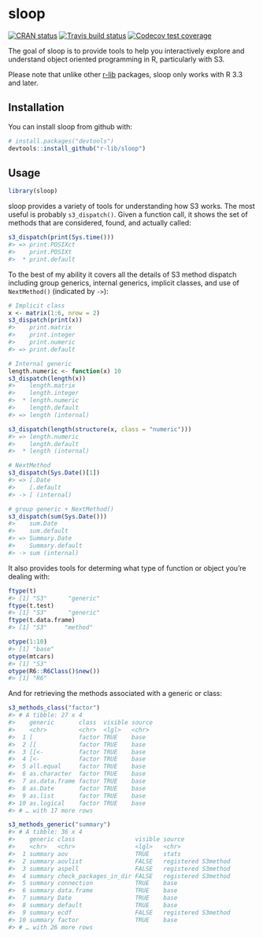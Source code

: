 
<!-- README.md is generated from README.Rmd. Please edit that file -->

# sloop

[![CRAN
status](https://www.r-pkg.org/badges/version/sloop)](https://cran.r-project.org/package=sloop)
[![Travis build
status](https://travis-ci.org/r-lib/sloop.svg?branch=master)](https://travis-ci.org/r-lib/sloop)
[![Codecov test
coverage](https://codecov.io/gh/r-lib/sloop/branch/master/graph/badge.svg)](https://codecov.io/github/r-lib/sloop?branch=master)

The goal of sloop is to provide tools to help you interactively explore
and understand object oriented programming in R, particularly with S3.

Please note that unlike other [r-lib](https://github.com/r-lib)
packages, sloop only works with R 3.3 and later.

## Installation

You can install sloop from github with:

``` r
# install.packages("devtools")
devtools::install_github("r-lib/sloop")
```

## Usage

``` r
library(sloop)
```

sloop provides a variety of tools for understanding how S3 works. The
most useful is probably `s3_dispatch()`. Given a function call, it shows
the set of methods that are considered, found, and actually called:

``` r
s3_dispatch(print(Sys.time()))
#> => print.POSIXct
#>    print.POSIXt
#>  * print.default
```

To the best of my ability it covers all the details of S3 method
dispatch including group generics, internal generics, implicit classes,
and use of `NextMethod()` (indicated by `->`):

``` r
# Implicit class
x <- matrix(1:6, nrow = 2)
s3_dispatch(print(x))
#>    print.matrix
#>    print.integer
#>    print.numeric
#> => print.default

# Internal generic 
length.numeric <- function(x) 10
s3_dispatch(length(x))
#>    length.matrix
#>    length.integer
#>  * length.numeric
#>    length.default
#> => length (internal)

s3_dispatch(length(structure(x, class = "numeric")))
#> => length.numeric
#>    length.default
#>  * length (internal)

# NextMethod
s3_dispatch(Sys.Date()[1])
#> => [.Date
#>    [.default
#> -> [ (internal)

# group generic + NextMethod()
s3_dispatch(sum(Sys.Date()))
#>    sum.Date
#>    sum.default
#> => Summary.Date
#>    Summary.default
#> -> sum (internal)
```

It also provides tools for determing what type of function or object
you’re dealing with:

``` r
ftype(t)
#> [1] "S3"      "generic"
ftype(t.test)
#> [1] "S3"      "generic"
ftype(t.data.frame)
#> [1] "S3"     "method"

otype(1:10)
#> [1] "base"
otype(mtcars)
#> [1] "S3"
otype(R6::R6Class()$new())
#> [1] "R6"
```

And for retrieving the methods associated with a generic or class:

``` r
s3_methods_class("factor")
#> # A tibble: 27 x 4
#>    generic       class  visible source
#>    <chr>         <chr>  <lgl>   <chr> 
#>  1 [             factor TRUE    base  
#>  2 [[            factor TRUE    base  
#>  3 [[<-          factor TRUE    base  
#>  4 [<-           factor TRUE    base  
#>  5 all.equal     factor TRUE    base  
#>  6 as.character  factor TRUE    base  
#>  7 as.data.frame factor TRUE    base  
#>  8 as.Date       factor TRUE    base  
#>  9 as.list       factor TRUE    base  
#> 10 as.logical    factor TRUE    base  
#> # … with 17 more rows

s3_methods_generic("summary")
#> # A tibble: 36 x 4
#>    generic class                 visible source             
#>    <chr>   <chr>                 <lgl>   <chr>              
#>  1 summary aov                   TRUE    stats              
#>  2 summary aovlist               FALSE   registered S3method
#>  3 summary aspell                FALSE   registered S3method
#>  4 summary check_packages_in_dir FALSE   registered S3method
#>  5 summary connection            TRUE    base               
#>  6 summary data.frame            TRUE    base               
#>  7 summary Date                  TRUE    base               
#>  8 summary default               TRUE    base               
#>  9 summary ecdf                  FALSE   registered S3method
#> 10 summary factor                TRUE    base               
#> # … with 26 more rows
```
